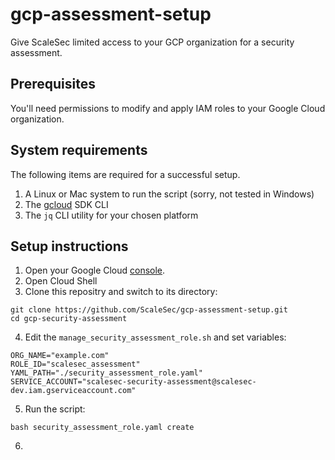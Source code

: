 # gcp-assessment-setup
Give ScaleSec limited access to your GCP organization for a security assessment.

## Prerequisites
You'll need permissions to modify and apply IAM roles to your Google Cloud organization.

## System requirements
The following items are required for a successful setup.

1. A Linux or Mac system to run the script (sorry, not tested in Windows)
1. The [gcloud](https://cloud.google.com/sdk/) SDK CLI
1. The `jq` CLI utility for your chosen platform

## Setup instructions

1. Open your Google Cloud [console](https://console.cloud.google.com).
2. Open Cloud Shell
3. Clone this repositry and switch to its directory:

```
git clone https://github.com/ScaleSec/gcp-assessment-setup.git
cd gcp-security-assessment
```

4. Edit the `manage_security_assessment_role.sh` and set variables:

```
ORG_NAME="example.com"
ROLE_ID="scalesec_assessment"
YAML_PATH="./security_assessment_role.yaml"
SERVICE_ACCOUNT="scalesec-security-assessment@scalesec-dev.iam.gserviceaccount.com"
```

5. Run the script:

```
bash security_assessment_role.yaml create
```

6. 